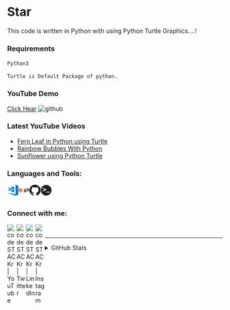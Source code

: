 # Star
This code is written in Python with using Python Turtle Graphics....!
### Requirements
```
Python3
```
```
Turtle is Default Package of python.
```
### YouTube Demo
[Click Hear](https://youtu.be/M_4yXiyoAM0)   ![github](https://user-images.githubusercontent.com/64314222/93706374-380d5580-fb43-11ea-8a99-3a6827940e64.gif)

### Latest YouTube Videos

<!-- YOUTUBE:START -->
- [Fern Leaf in Python using Turtle](https://www.youtube.com/watch?v=WbOGNMd2O3E)
- [Rainbow Bubbles With Python](https://www.youtube.com/watch?v=G1GkKXoGn3k)
- [Sunflower using Python Turtle](https://www.youtube.com/watch?v=YJvR68p_ybk)
<!-- YOUTUBE:END -->

### Languages and Tools:

[<img align="left" alt="Visual Studio Code" width="26px" src="https://raw.githubusercontent.com/github/explore/80688e429a7d4ef2fca1e82350fe8e3517d3494d/topics/visual-studio-code/visual-studio-code.png" />][webdevplaylist]
[<img align="left" alt="Git" width="26px" src="https://raw.githubusercontent.com/github/explore/80688e429a7d4ef2fca1e82350fe8e3517d3494d/topics/git/git.png" />][webdevplaylist]
[<img align="left" alt="GitHub" width="26px" src="https://raw.githubusercontent.com/github/explore/78df643247d429f6cc873026c0622819ad797942/topics/github/github.png" />][webdevplaylist]
[<img align="left" alt="Terminal" width="26px" src="https://raw.githubusercontent.com/github/explore/80688e429a7d4ef2fca1e82350fe8e3517d3494d/topics/terminal/terminal.png" />][webdevplaylist]

<br />
<br />

### Connect with me:

[<img align="left" alt="codeSTACKr | YouTube" width="22px" src="https://cdn.jsdelivr.net/npm/simple-icons@v3/icons/youtube.svg" />][youtube]
[<img align="left" alt="codeSTACKr | Twitter" width="22px" src="https://cdn.jsdelivr.net/npm/simple-icons@v3/icons/twitter.svg" />][twitter]
[<img align="left" alt="codeSTACKr | LinkedIn" width="22px" src="https://cdn.jsdelivr.net/npm/simple-icons@v3/icons/linkedin.svg" />][linkedin]
[<img align="left" alt="codeSTACKr | Instagram" width="22px" src="https://cdn.jsdelivr.net/npm/simple-icons@v3/icons/instagram.svg" />][instagram]

<br />

[twitter]: https://twitter.com/imdarkcoder
[youtube]: https://www.youtube.com/channel/UCn6rJnrjdETlODG38BecyGA
[instagram]: https://instagram.com/imdarkcoder
[linkedin]: https://linkedin.com/in/imdarkcoder
[webdevplaylist]: https://www.youtube.com/channel/UCn6rJnrjdETlODG38BecyGA

---

<details>
  
  <summary>GitHub Stats</summary>

  <img align="left" alt="imdarkcoder's GitHub Stats" src="https://github-readme-stats.vercel.app/api?username=imdarkcoder&show_icons=true&hide_border=true" />

</details>

